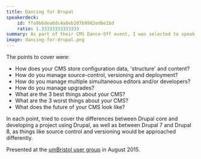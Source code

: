 ```yaml
---
title: Dancing for Drupal
speakerdeck:
    id: ffa9b6dea6dc4a8eb207b9982ed6e1bd
    ratio: 1.33333333333333
summary: As part of their CMS Dance-Off event, I was selected to speak about Drupal alongside other speakers representing Umbraco, Sitecore and Episerver.
image: dancing-for-drupal.png
---
```

The points to cover were:

* How does your CMS store configuration data, 'structure' and content?
* How do you manage source-control, versioning and deployment?
* How do you manage multiple simultaneous editors and/or developers?
* How do you manage upgrades?
* What are the 3 best things about your CMS?
* What are the 3 worst things about your CMS?
* What does the future of your CMS look like?

In each point, tried to cover the differences between Drupal core and developing a project using Drupal, as well as between Drupal 7 and Drupal 8, as things like source control and versioning would be approached differently.

Presented at the [umBristol user group](http://umbristol.co.uk) in August 2015.
